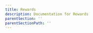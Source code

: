 ```yaml
---
title: Rewards
description: Documentation for Rewards
parentSection: ''
parentSectionPath: ''
---
```


